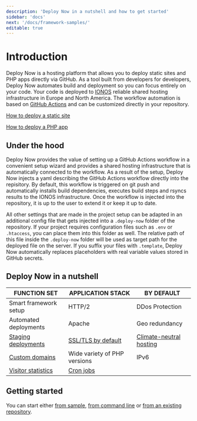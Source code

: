 ```yaml
---
description: 'Deploy Now in a nutshell and how to get started'
sidebar: 'docs'
next: '/docs/framework-samples/'
editable: true
---
```


# Introduction

Deploy Now is a hosting platform that allows you to deploy static sites and PHP apps directly via GitHub. As a tool built from developers for developers, Deploy Now automates build and deployment so you can focus entirely on your code. Your code is deployed to [IONOS](https://www.ionos.com/) reliable shared hosting infrastructure in Europe and North America. The workflow automation is based on [GitHub Actions](https://github.com/features/actions) and can be customized directly in your repository.

[How to deploy a static site](/docs/deploy-static-sites)

[How to deploy a PHP app](/docs/deploy-php-apps)

## Under the hood

Deploy Now provides the value of setting up a GitHub Actions workflow in a convenient setup wizard and provides a shared hosting infrastructure that is automatically connected to the workflow. As a result of the setup, Deploy Now injects a yaml describing the GitHub Actions workflow directly into the repisitory. By default, this workflow is triggered on git push and automatically installs build dependencies, executes build steps and rsyncs results to the IONOS infrastructure. Once the workflow is injected into the repository, it is up to the user to extend it or keep it up to date. 

All other settings that are made in the project setup can be adapted in an additional config file that gets injected into a `.deploy-now` folder of the repository. If your project requires configuration files such as `.env` or `.htaccess`, you can place them into this folder as well. The relative path of this file inside the `.deploy-now` folder will be used as target path for the deployed file on the server. If you suffix your files with `.template`, Deploy Now automatically replaces placeholders with real variable values stored in GitHub secrets.

## Deploy Now in a nutshell

|FUNCTION SET|APPLICATION STACK|BY DEFAULT|
|-|-|-|
|Smart framework setup|HTTP/2|DDos Protection|
|Automated deployments|Apache|Geo redundancy|
|[Staging deployments](/docs/staging-deployments)|[SSL/TLS by default](/docs/domain-tls/#tlsssl)|[Climate-neutral hosting](https://www.ionos.com/environment)|
|[Custom domains](/docs/domain-tls)|Wide variety of PHP versions|IPv6|
|[Visitor statistics](/docs/visitor-statistics)|[Cron jobs](/docs/cron-jobs)||

## Getting started
You can start either [from sample](/docs/framework-samples), [from command line](/docs/from-cmd-line) or [from an existing repository](/docs/from-repo).

